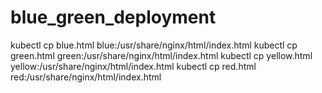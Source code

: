 # blue_green_deployment

kubectl cp blue.html blue:/usr/share/nginx/html/index.html
kubectl cp green.html green:/usr/share/nginx/html/index.html
kubectl cp yellow.html yellow:/usr/share/nginx/html/index.html
kubectl cp red.html red:/usr/share/nginx/html/index.html
